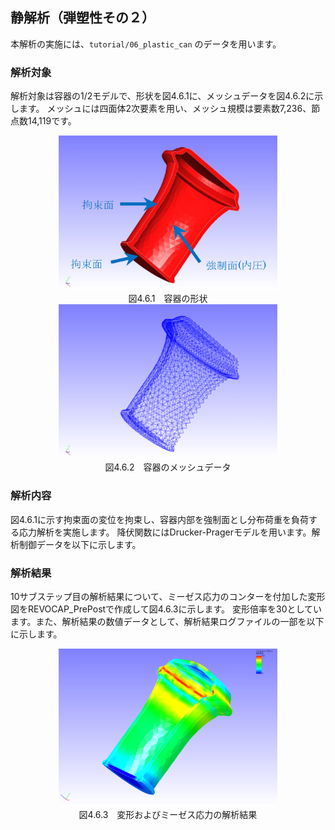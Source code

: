 ## 静解析（弾塑性その２）

本解析の実施には、`tutorial/06_plastic_can` のデータを用います。

### 解析対象

解析対象は容器の1/2モデルで、形状を図4.6.1に、メッシュデータを図4.6.2に示します。
メッシュには四面体2次要素を用い、メッシュ規模は要素数7,236、節点数14,119です。

<div style="text-align: center;">
<img src="./media/tutorial06_01.png" width="350px"><br>
図4.6.1　容器の形状
</div>

<div style="text-align: center;">
<img src="./media/tutorial06_02.png" width="350px"><br>
図4.6.2　容器のメッシュデータ
</div>

### 解析内容

図4.6.1に示す拘束面の変位を拘束し、容器内部を強制面とし分布荷重を負荷する応力解析を実施します。
降伏関数にはDrucker-Pragerモデルを用います。解析制御データを以下に示します。

### 解析結果

10サブステップ目の解析結果について、ミーゼス応力のコンターを付加した変形図をREVOCAP\_PrePostで作成して図4.6.3に示します。
変形倍率を30としています。また、解析結果の数値データとして、解析結果ログファイルの一部を以下に示します。

<div style="text-align: center;">
<img src="./media/tutorial06_03.png" width="350px"><br>
図4.6.3　変形およびミーゼス応力の解析結果
</div>
